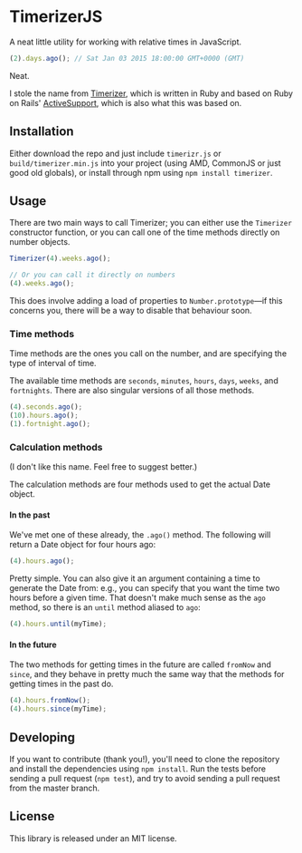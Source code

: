 # TimerizerJS

A neat little utility for working with relative times in JavaScript.

```js
(2).days.ago(); // Sat Jan 03 2015 18:00:00 GMT+0000 (GMT)
```

Neat.

I stole the name from [Timerizer], which is written in Ruby and based on Ruby
on Rails' [ActiveSupport], which is also what this was based on.


## Installation

Either download the repo and just include `timerizr.js` or
`build/timerizer.min.js` into your project (using AMD, CommonJS or just good
old globals), or install through npm using `npm install timerizer`.


## Usage

There are two main ways to call Timerizer; you can either use the `Timerizer`
constructor function, or you can call one of the time methods directly on
number objects.

```js
Timerizer(4).weeks.ago();

// Or you can call it directly on numbers
(4).weeks.ago();
```

This does involve adding a load of properties to `Number.prototype`—if this
concerns you, there will be a way to disable that behaviour soon.


### Time methods

Time methods are the ones you call on the number, and are specifying the type
of interval of time.

The available time methods are `seconds`, `minutes`, `hours`, `days`, `weeks`,
and `fortnights`. There are also singular versions of all those methods.

```js
(4).seconds.ago();
(10).hours.ago();
(1).fortnight.ago();
```


### Calculation methods

(I don't like this name. Feel free to suggest better.)

The calculation methods are four methods used to get the actual Date object.


#### In the past

We've met one of these already, the `.ago()` method. The following will return
a Date object for four hours ago:

```js
(4).hours.ago();
```

Pretty simple. You can also give it an argument containing a time to generate
the Date from: e.g., you can specify that you want the time two hours before a
given time. That doesn't make much sense as the `ago` method, so there is an
`until` method aliased to `ago`:

```js
(4).hours.until(myTime);
```


#### In the future

The two methods for getting times in the future are called `fromNow` and
`since`, and they behave in pretty much the same way that the methods for
getting times in the past do.

```js
(4).hours.fromNow();
(4).hours.since(myTime);
```


## Developing

If you want to contribute (thank you!), you'll need to clone the repository
and install the dependencies using `npm install`. Run the tests before sending
a pull request (`npm test`), and try to avoid sending a pull request from the
master branch.


## License

This library is released under an MIT license.


[Timerizer]: https://github.com/kylewlacy/timerizer
[ActiveSupport]: http://api.rubyonrails.org/v2.3.8/classes/ActiveSupport/CoreExtensions/Numeric/Time.html

